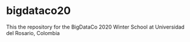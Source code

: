 # bigdataco20
This the repository for the BigDataCo 2020 Winter School at Universidad del Rosario, Colombia
